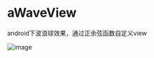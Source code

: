 # aWaveView
android下波浪球效果，通过正余弦函数自定义view  

![image](
      aWaveView/Screenshot_1537947370.png
    )
